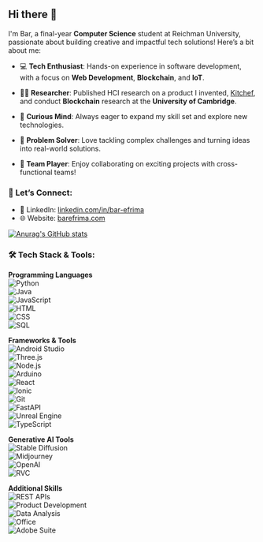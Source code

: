 ## Hi there 👋

I'm Bar, a final-year **Computer Science** student at Reichman University, passionate about building creative and impactful tech solutions! Here’s a bit about me:

- 💻 **Tech Enthusiast**: Hands-on experience in software development, with a focus on **Web Development**, **Blockchain**, and **IoT**.
- 🧑‍🔬 **Researcher**:  Published HCI research on a product I invented, [Kitchef](https://dl.acm.org/doi/10.1145/3613905.3650970), and conduct **Blockchain** research at the **University of Cambridge**.

- 🧠 **Curious Mind**: Always eager to expand my skill set and explore new technologies.
- 🎯 **Problem Solver**: Love tackling complex challenges and turning ideas into real-world solutions.
- 🤝 **Team Player**: Enjoy collaborating on exciting projects with cross-functional teams!

### 🔗 Let’s Connect:
- 💼 LinkedIn: [linkedin.com/in/bar-efrima](https://www.linkedin.com/in/bar-efrima)
- 🌐 Website: [barefrima.com](https://www.barefrima.com)

[![Anurag's GitHub stats](https://github-readme-stats.vercel.app/api?username=bar-efrima)](https://github.com/anuraghazra/github-readme-stats)

### 🛠️ Tech Stack & Tools:

**Programming Languages**  
![Python](https://img.shields.io/badge/-Python-3776AB?logo=python&logoColor=white&style=flat)  
![Java](https://img.shields.io/badge/-Java-007396?logo=java&logoColor=white&style=flat)  
![JavaScript](https://img.shields.io/badge/-JavaScript-F7DF1E?logo=javascript&logoColor=black&style=flat)  
![HTML](https://img.shields.io/badge/-HTML5-E34F26?logo=html5&logoColor=white&style=flat)  
![CSS](https://img.shields.io/badge/-CSS3-1572B6?logo=css3&logoColor=white&style=flat)  
![SQL](https://img.shields.io/badge/-SQL-4479A1?logo=postgresql&logoColor=white&style=flat)  

**Frameworks & Tools**  
![Android Studio](https://img.shields.io/badge/-Android_Studio-3DDC84?logo=android-studio&logoColor=white&style=flat)  
![Three.js](https://img.shields.io/badge/-Three.js-000000?logo=three.js&logoColor=white&style=flat)  
![Node.js](https://img.shields.io/badge/-Node.js-339933?logo=nodedotjs&logoColor=white&style=flat)  
![Arduino](https://img.shields.io/badge/-Arduino-00979D?logo=arduino&logoColor=white&style=flat)  
![React](https://img.shields.io/badge/-React-61DAFB?logo=react&logoColor=black&style=flat)  
![Ionic](https://img.shields.io/badge/-Ionic-3880FF?logo=ionic&logoColor=white&style=flat)  
![Git](https://img.shields.io/badge/-Git-F05032?logo=git&logoColor=white&style=flat)  
![FastAPI](https://img.shields.io/badge/-FastAPI-009688?logo=fastapi&logoColor=white&style=flat)  
![Unreal Engine](https://img.shields.io/badge/-Unreal_Engine-0E1128?logo=unrealengine&logoColor=white&style=flat)  
![TypeScript](https://img.shields.io/badge/-TypeScript-007ACC?logo=typescript&logoColor=white&style=flat)  

**Generative AI Tools**  
![Stable Diffusion](https://img.shields.io/badge/-Stable_Diffusion-8E24AA?logoColor=white&style=flat)  
![Midjourney](https://img.shields.io/badge/-Midjourney-0055FF?logoColor=white&style=flat)  
![OpenAI](https://img.shields.io/badge/-OpenAI-412991?logo=openai&logoColor=white&style=flat)  
![RVC](https://img.shields.io/badge/-RVC-009688?logoColor=white&style=flat)  

**Additional Skills**  
![REST APIs](https://img.shields.io/badge/-REST_APIs-FF6F00?logo=rest&logoColor=white&style=flat)  
![Product Development](https://img.shields.io/badge/-Product_Development-00C853?logoColor=white&style=flat)  
![Data Analysis](https://img.shields.io/badge/-Data_Analysis-2196F3?logo=data&logoColor=white&style=flat)  
![Office](https://img.shields.io/badge/-Office_Applications-D83B01?logo=microsoft-office&logoColor=white&style=flat)  
![Adobe Suite](https://img.shields.io/badge/-Adobe_Suite-FF0000?logo=adobe&logoColor=white&style=flat)  
